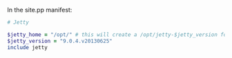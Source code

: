 In the site.pp manifest:

```ruby
# Jetty

$jetty_home = "/opt/" # this will create a /opt/jetty-$jetty_version folder and a /opt/jetty linking to it
$jetty_version = "9.0.4.v20130625"
include jetty
```
